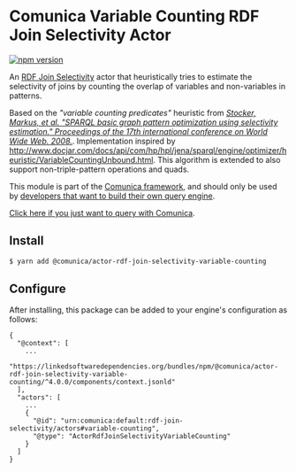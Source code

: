 # Comunica Variable Counting RDF Join Selectivity Actor

[![npm version](https://badge.fury.io/js/%40comunica%2Factor-rdf-join-selectivity-variable-counting.svg)](https://www.npmjs.com/package/@comunica/actor-rdf-join-selectivity-variable-counting)

An [RDF Join Selectivity](https://github.com/comunica/comunica/tree/master/packages/bus-rdf-join-selectivity) actor
that heuristically tries to estimate the selectivity of joins by counting the overlap of variables and non-variables
in patterns.

Based on the _"variable counting predicates"_ heuristic from
[_Stocker, Markus, et al. "SPARQL basic graph pattern optimization using selectivity estimation." Proceedings of the 17th international conference on World Wide Web. 2008._](https://www.semanticscholar.org/paper/SPARQL-basic-graph-pattern-optimization-using-Stocker-Seaborne/da4d7bf764d918f6dfb2b285dfc3e12da7b62b00).
Implementation inspired by http://www.docjar.com/docs/api/com/hp/hpl/jena/sparql/engine/optimizer/heuristic/VariableCountingUnbound.html.
This algorithm is extended to also support non-triple-pattern operations and quads.

This module is part of the [Comunica framework](https://github.com/comunica/comunica),
and should only be used by [developers that want to build their own query engine](https://comunica.dev/docs/modify/).

[Click here if you just want to query with Comunica](https://comunica.dev/docs/query/).

## Install

```bash
$ yarn add @comunica/actor-rdf-join-selectivity-variable-counting
```

## Configure

After installing, this package can be added to your engine's configuration as follows:
```text
{
  "@context": [
    ...
    "https://linkedsoftwaredependencies.org/bundles/npm/@comunica/actor-rdf-join-selectivity-variable-counting/^4.0.0/components/context.jsonld"
  ],
  "actors": [
    ...
    {
      "@id": "urn:comunica:default:rdf-join-selectivity/actors#variable-counting",
      "@type": "ActorRdfJoinSelectivityVariableCounting"
    }
  ]
}
```
